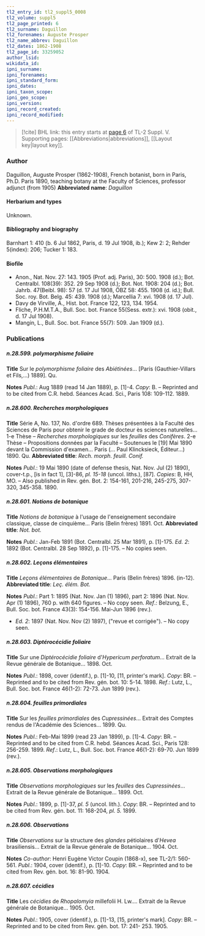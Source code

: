 ```yaml
---
tl2_entry_id: tl2_suppl5_0008
tl2_volume: suppl5
tl2_page_printed: 6
tl2_surname: Daguillon
tl2_forenames: Auguste Prosper
tl2_name_abbrev: Daguillon
tl2_dates: 1862-1908
tl2_page_id: 33259052
author_lsid: 
wikidata_id: 
ipni_surname: 
ipni_forenames: 
ipni_standard_form: 
ipni_dates: 
ipni_taxon_scope: 
ipni_geo_scope: 
ipni_version: 
ipni_record_created: 
ipni_record_modified:
---
```



> [!cite] BHL link: this entry starts at [page 6](https://www.biodiversitylibrary.org/page/33259052) of TL-2 Suppl. V.
> Supporting pages: [[Abbreviations|abbreviations]], [[Layout key|layout key]].

### Author

Daguillon, Auguste Prosper (1862-1908), French botanist, born in Paris, Ph.D. Paris 1890, teaching botany at the Faculty of Sciences, professor adjunct (from 1905) 
**Abbreviated name**: *Daguillon*

#### Herbarium and types

Unknown.

#### Bibliography and biography

Barnhart 1: 410 (b. 6 Jul 1862, Paris, d. 19 Jul 1908, ib.); Kew 2: 2; Rehder 5(index): 206; Tucker 1: 183.

#### Biofile

- Anon., Nat. Nov. 27: 143. 1905 (Prof. adj. Paris), 30: 500. 1908 (d.); Bot. Centralbl. 108(39): 352. 29 Sep 1908 (d.); Bot. Not. 1908: 204 (d.); Bot. Jahrb. 47(Beibl. 98): 57 (d. 17 Jul 1908, ÖBZ 58: 455. 1908 (d. id.); Bull. Soc. roy. Bot. Belg. 45: 439. 1908 (d.); Marcellia 7: xvi. 1908 (d. 17 Jul).
- Davy de Virville, A., Hist. bot. France 122, 123, 134. 1954.
- Fliche, P.H.M.T.A., Bull. Soc. bot. France 55(Sess. extr.): xvi. 1908 (obit., d. 17 Jul 1908).
- Mangin, L., Bull. Soc. bot. France 55(7): 509. Jan 1909 (d.).

### Publications

##### n.28.599. polymorphisme foliaire

**Title**
Sur le *polymorphisme foliaire* des *Abiétinées*... \[Paris (Gauthier-Villars et Fils,...) 1889\]. Qu.

**Notes**
*Publ*.: Aug 1889 (read 14 Jan 1889), p. \[1\]-4. *Copy*: B. – Reprinted and to be cited from C.R. hebd. Séances Acad. Sci., Paris 108: 109-112. 1889.

##### n.28.600. Recherches morphologiques

**Title**
Série A, No. 137, No. d'ordre 689. Thèses présentées à la Faculté des Sciences de Paris pour obtenir le grade de docteur ès sciences naturelles... 1-e Thèse – *Recherches morphologiques* sur les *feuilles* des *Conifères*. 2-e Thèse – Propositions données par la Faculté – Soutenues le \[19\] Mai 1890 devant la Commission d'examen... Paris (... Paul Klincksieck, Éditeur...) 1890. Qu.
**Abbreviated title**: *Rech. morph. feuill. Conif.*

**Notes**
*Publ*.: 19 Mai 1890 (date of defense thesis, Nat. Nov. Jul (2) 1890), cover-t.p., \[is in fact 1\], \[3\]-86, *pl. 15-18* (uncol. liths.), \[87\]. *Copies*: B, HH, MO. – Also published in Rev. gén. Bot. 2: 154-161, 201-216, 245-275, 307-320, 345-358. 1890.

##### n.28.601. Notions de botanique

**Title**
*Notions de botanique* à l'usage de l'enseignement secondaire classique, classe de cinquième... Paris (Belin frères) 1891. Oct.
**Abbreviated title**: *Not. bot.*

**Notes**
*Publ*.: Jan-Feb 1891 (Bot. Centralbl. 25 Mar 1891), p. \[1\]-175.
*Ed. 2*: 1892 (Bot. Centralbl. 28 Sep 1892), p. \[1\]-175. – No copies seen.

##### n.28.602. Leçons élémentaires

**Title**
*Leçons élémentaires* de *Botanique*... Paris (Belin frères) 1896. (in-12).
**Abbreviated title**: *Leç. élém. Bot.*

**Notes**
*Publ*.: Part 1: 1895 (Nat. Nov. Jan (1) 1896), part 2: 1896 (Nat. Nov. Apr (1) 1896), 760 p. with 640 figures. – No copy seen.
*Ref*.: Belzung, E., Bull. Soc. bot. France 43(3): 154-156. Mai-Jun 1896 (rev.).
- *Ed. 2*: 1897 (Nat. Nov. Nov (2) 1897), ("revue et corrigée"). – No copy seen.

##### n.28.603. Diptérocécidie foliaire

**Title**
Sur une *Diptérocécidie foliaire* d'*Hypericum perforatum*... Extrait de la Revue générale de Botanique... 1898. Oct.

**Notes**
*Publ*.: 1898, cover (identif.), p. \[1\]-10, \[11, printer's mark\]. *Copy*: BR. – Reprinted and to be cited from Rev. gén. bot. 10: 5-14. 1898.
*Ref*.: Lutz, L., Bull. Soc. bot. France 46(1-2): 72-73. Jun 1899 (rev.).

##### n.28.604. feuilles primordiales

**Title**
Sur les *feuilles primordiales* des *Cupressinées*... Extrait des Comptes rendus de l'Académie des Sciences... 1899. Qu.

**Notes**
*Publ*.: Feb-Mai 1899 (read 23 Jan 1899), p. \[1\]-4. *Copy*: BR. – Reprinted and to be cited from C.R. hebd. Séances Acad. Sci., Paris 128: 256-259. 1899.
*Ref*.: Lutz, L., Bull. Soc. bot. France 46(1-2): 69-70. Jun 1899 (rev.).

##### n.28.605. Observations morphologiques

**Title**
*Observations morphologiques* sur les *feuilles* des *Cupressinées*... Extrait de la Revue générale de Botanique... 1899. Oct.

**Notes**
*Publ*.: 1899, p. \[1\]-37, *pl. 5* (uncol. lith.). *Copy*: BR. – Reprinted and to be cited from Rev. gén. bot. 11: 168-204, *pl. 5.* 1899.

##### n.28.606. Observations

**Title**
*Observations* sur la structure des *glandes* pétiolaires d'*Hevea* brasiliensis... Extrait de la Revue générale de Botanique... 1904. Oct.

**Notes**
*Co-author*: Henri Eugène Victor Coupin (1868-x), see TL-2/1: 560-561.
*Publ*.: 1904, cover (identif.), p. \[1\]-10. *Copy*: BR. – Reprinted and to be cited from Rev. gén. bot. 16: 81-90. 1904.

##### n.28.607. cécidies

**Title**
Les *cécidies* de *Rhopalomyia* millefolii H. Lw.... Extrait de la Revue générale de Botanique... 1905. Oct.

**Notes**
*Publ*.: 1905, cover (identif.), p. \[1\]-13, \[15, printer's mark\]. *Copy*: BR. – Reprinted and to be cited from Rev. gén. bot. 17: 241- 253. 1905.

